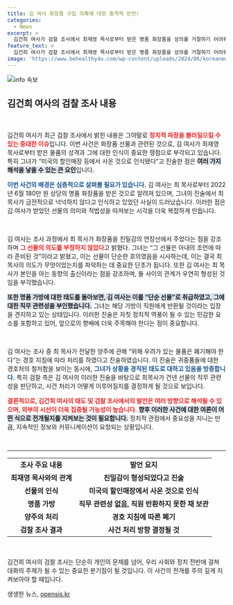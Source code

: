 ```yaml
---
title: 김 여사 화장품 구입 의혹에 대한 충격적 반전!
categories:
  - News
excerpt: >
  김건희 여사가 검찰 조사에서 최재영 목사로부터 받은 명품 화장품을 성의를 거절하기 어려워 받았다며, 이에 대한 진술을 하였다. 그녀의 발언이 법정에서 어떤 파장을 일으킬지 귀추가 주목된다.
feature_text: >
  김건희 여사가 검찰 조사에서 최재영 목사로부터 받은 명품 화장품을 성의를 거절하기 어려워 받았다며, 이에 대한 진술을 하였다. 그녀의 발언이 법정에서 어떤 파장을 일으킬지 귀추가 주목된다.
image: 'https://www.behealthy4u.com/wp-content/uploads/2024/06/koreanews.jpg'
---
```


<p><img src="https://www.behealthy4u.com/wp-content/uploads/2024/06/koreanews.jpg" alt="info 속보" /></p>

<h2 data-ke-size="size26">김건희 여사의 검찰 조사 내용</h2>

<p data-ke-size="size16">&nbsp;</p> 

<p>김건희 여사가 최근 검찰 조사에서 밝힌 내용은 그야말로 <b><span style="color: #ee2323;">정치적 파장을 불러일으킬 수 있는 중대한 이슈</span></b>입니다. 이번 사건은 화장품 선물과 관련된 것으로, 김 여사가 최재영 목사로부터 받은 물품의 성격과 그에 대한 인식이 중요한 쟁점으로 부각되고 있습니다. 특히 그녀가 “미국의 할인매장 등에서 사온 것으로 인식됐다”고 진술한 점은 <b><span style="background-color: #21538527;">여러 가지 해석을 낳을 수 있는 큰 요인</span></b>입니다. </p>

<p><b><span style="color: #1a5490;">이번 사건의 배경은 심층적으로 살펴볼 필요가 있습니다.</span></b> 김 여사는 최 목사로부터 2022년 6월 180만 원 상당의 명품 화장품을 받은 것으로 알려져 있으며, 그녀의 진술에서 최 목사가 금전적으로 넉넉하지 않다고 인식하고 있었던 사실이 드러났습니다. 이러한 점은 김 여사가 받았던 선물의 의미와 적법성을 따져보는 시각을 더욱 복잡하게 만듭니다.</p>

<p data-ke-size="size16">&nbsp;</p>

<p>김 여사는 조사 과정에서 최 목사가 화장품을 친밀감의 연장선에서 주었다는 점을 강조하며 <b><span style="color: #ee2323;">그 선물의 의도를 부정하지 않았다</span></b>고 밝혔다. 그녀는 “그 선물은 아내의 조언에 따라 준비된 것”이라고 밝혔고, 이는 선물이 단순한 호의였음을 시사하는데, 이는 결국 최 목사의 의도가 무엇이었는지를 파악하는 데 중요한 단초가 됩니다.  또한 김 여사는 최 목사가 본인을 아는 동향의 출신이라는 점을 강조하며, 둘 사이의 관계가 우연히 형성된 것임을 부각했습니다. </p>

<p><b><span style="background-color: #21538527;">또한 명품 가방에 대한 태도를 돌아보면, 김 여사는 이를 “단순 선물”로 취급하였고, 그에 대한 직무 관련성을 부인했습니다.</span></b> 그녀는 해당 가방이 직원에게 반환될 것이라는 입장을 견지하고 있는 상태입니다. 이러한 진술은 자칫 정치적 역풍이 될 수 있는 민감한 요소를 포함하고 있어, 앞으로의 향배에 더욱 주목해야 한다는 점이 중요합니다.</p>

<p data-ke-size="size16">&nbsp;</p>

<p>김 여사는 조사 중 최 목사가 전달한 양주에 관해 “위해 우려가 있는 물품은 폐기해야 한다”는 경호 지침에 따라 처리를 하였다고 진술하였습니다. 이 진술은 귀중품들에 대한 경호처의 철저함을 보이는 동시에, <b><span style="color: #1a5490;">그녀가 상황을 경직된 태도로 대하고 있음을 방증합니다.</span></b> 특히 검찰 측은 김 여사의 이러한 진술을 바탕으로 최목사가 건넨 선물의 직무 관련성을 판단하고, 사건 처리가 어떻게 이루어질지를 결정하게 될 것으로 보입니다.</p>

<p><b><span style="color: #ee2323;">결론적으로, 김건희 여사의 태도 및 검찰 조사에서의 발언은 여러 방향으로 해석될 수 있으며, 외부의 시선이 더욱 집중될 가능성이 높습니다.</span></b> <b><span style="background-color: #21538527;">향후 이러한 사건에 대한 여론이 어떤 식으로 전개될지를 지켜보는 것이 필요합니다.</span></b> 정치적 관점에서 중요성을 지니는 만큼, 지속적인 정보와 커뮤니케이션이 요청되는 상황입니다. </p>

<p data-ke-size="size16">&nbsp;</p>

<hr>

<table style="width:100%;">
  <tr>
    <td style="text-align: center; height: 17px;"><b>조사 주요 내용</b></td>
    <td style="text-align: center; height: 17px;"><b>발언 요지</b></td>
  </tr>
  <tr>
    <td style="text-align: center; height: 17px;"><b>최재영 목사와의 관계</b></td>
    <td style="text-align: center; height: 17px;"><b>친밀감이 형성되었다고 진술</b></td>
  </tr>
  <tr>
    <td style="text-align: center; height: 17px;"><b>선물의 인식</b></td>
    <td style="text-align: center; height: 17px;"><b>미국의 할인매장에서 사온 것으로 인식</b></td>
  </tr>
  <tr>
    <td style="text-align: center; height: 17px;"><b>명품 가방</b></td>
    <td style="text-align: center; height: 17px;"><b>직무 관련성 없음, 직원 반환하지 못한 채 보관</b></td>
  </tr>
  <tr>
    <td style="text-align: center; height: 17px;"><b>양주의 처리</b></td>
    <td style="text-align: center; height: 17px;"><b>경호 지침에 따른 폐기</b></td>
  </tr>
  <tr>
    <td style="text-align: center; height: 17px;"><b>검찰 조사 결과</b></td>
    <td style="text-align: center; height: 17px;"><b>사건 처리 방향 결정될 것</b></td>
  </tr>
</table>

<p data-ke-size="size16">&nbsp;</p> 

<p>김건희 여사의 검찰 조사는 단순히 개인의 문제를 넘어, 우리 사회와 정치 전반에 걸쳐 대화의 주제가 될 수 있는 중요한 분기점이 될 것입니다. 이 사건의 전개를 주의 깊게 지켜보아야 할 때입니다.</p>
생생한 뉴스, <a href="https://opensis.kr" rel="dofollow">opensis.kr</a>


